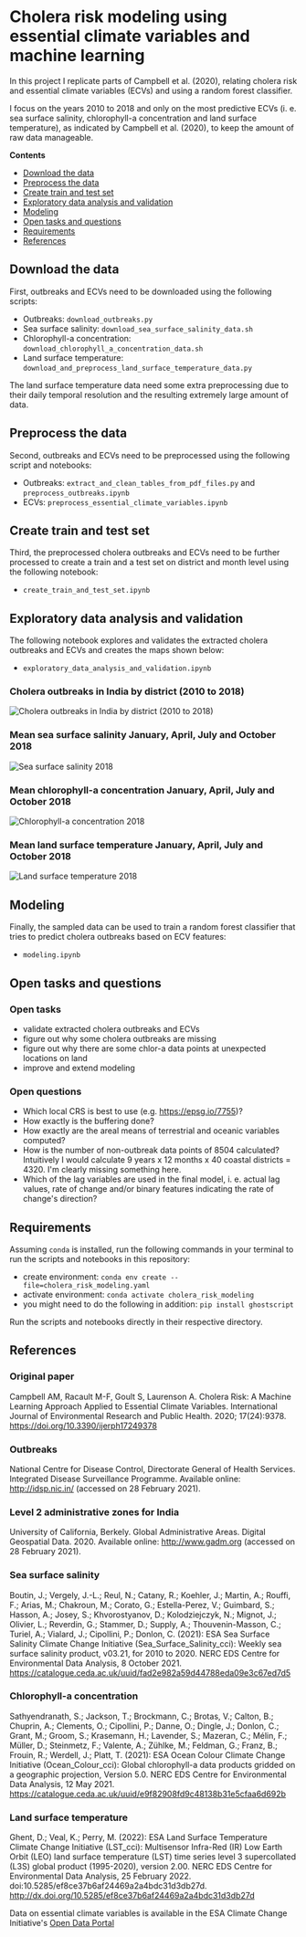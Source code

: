 # Cholera risk modeling using essential climate variables and machine learning

In this project I replicate parts of Campbell et al. (2020), relating cholera risk and essential climate variables (ECVs) and using a random forest classifier.

I focus on the years 2010 to 2018 and only on the most predictive ECVs (i. e. sea surface salinity, chlorophyll-a concentration and land surface temperature), as indicated by Campbell et al. (2020), to keep the amount of raw data manageable.

**Contents**

- [Download the data](#download-the-data)
- [Preprocess the data](#preprocess-the-data)
- [Create train and test set](#create-train-and-test-set)
- [Exploratory data analysis and validation](#exploratory-data-analysis-and-validation)
- [Modeling](#modeling)
- [Open tasks and questions](#open-tasks-and-questions)
- [Requirements](#requirements)
- [References](#references)



## Download the data

First, outbreaks and ECVs need to be downloaded using the following scripts:
- Outbreaks: `download_outbreaks.py`
- Sea surface salinity: `download_sea_surface_salinity_data.sh`
- Chlorophyll-a concentration: `download_chlorophyll_a_concentration_data.sh`
- Land surface temperature: `download_and_preprocess_land_surface_temperature_data.py`

The land surface temperature data need some extra preprocessing due to their daily temporal resolution and the resulting extremely large amount of data.



## Preprocess the data

Second, outbreaks and ECVs need to be preprocessed using the following script and notebooks:
- Outbreaks:  `extract_and_clean_tables_from_pdf_files.py` and `preprocess_outbreaks.ipynb`
- ECVs: `preprocess_essential_climate_variables.ipynb`



## Create train and test set

Third, the preprocessed cholera outbreaks and ECVs need to be further processed to create a train and a test set on district and month level using the following notebook:
- `create_train_and_test_set.ipynb`



## Exploratory data analysis and validation

The following notebook explores and validates the extracted cholera outbreaks and ECVs and creates the maps shown below:
- `exploratory_data_analysis_and_validation.ipynb`

### Cholera outbreaks in India by district (2010 to 2018)
![Cholera outbreaks in India by district (2010 to 2018)](0_images/cholera_outbreaks_india_district_2010_2018.png 'Cholera outbreaks in India by district (2010 to 2018)')

### Mean sea surface salinity January, April, July and October 2018
![Sea surface salinity 2018](0_images/sss_2018.png 'Sea surface salinity 2018')

### Mean chlorophyll-a concentration January, April, July and October 2018
![Chlorophyll-a concentration 2018](0_images/chlora_2018.png 'Chlorophyll-a concentration 2018')

### Mean land surface temperature January, April, July and October 2018
![Land surface temperature 2018](0_images/lst_2018.png 'Land surface temperature 2018')



## Modeling

Finally, the sampled data can be used to train a random forest classifier that tries to predict cholera outbreaks based on ECV features:
- `modeling.ipynb`



## Open tasks and questions

### Open tasks

- validate extracted cholera outbreaks and ECVs
- figure out why some cholera outbreaks are missing
- figure out why there are some chlor-a data points at unexpected locations on land
- improve and extend modeling

### Open questions

- Which local CRS is best to use (e.g. https://epsg.io/7755)?
- How exactly is the buffering done?
- How exactly are the areal means of terrestrial and oceanic variables computed?
- How is the number of non-outbreak data points of 8504 calculated? Intuitively I would calculate 9 years x 12 months x 40 coastal districts = 4320. I'm clearly missing something here.
- Which of the lag variables are used in the final model, i. e. actual lag values, rate of change and/or binary features indicating the rate of change's direction?



## Requirements

Assuming `conda` is installed, run the following commands in your terminal to run the scripts and notebooks in this repository:

- create environment: `conda env create --file=cholera_risk_modeling.yaml`
- activate environment: `conda activate cholera_risk_modeling`
- you might need to do the following in addition: `pip install ghostscript`

Run the scripts and notebooks directly in their respective directory.



## References

### Original paper
Campbell AM, Racault M-F, Goult S, Laurenson A. Cholera Risk: A Machine Learning Approach Applied to Essential Climate Variables. International Journal of Environmental Research and Public Health. 2020; 17(24):9378. https://doi.org/10.3390/ijerph17249378 

### Outbreaks
National Centre for Disease Control, Directorate General of Health Services. Integrated Disease Surveillance Programme. Available online: http://idsp.nic.in/ (accessed on 28 February 2021).

### Level 2 administrative zones for India
University of California, Berkely. Global Administrative Areas. Digital Geospatial Data. 2020. Available online: http://www.gadm.org (accessed on 28 February 2021).

### Sea surface salinity
Boutin, J.; Vergely, J.-L.; Reul, N.; Catany, R.; Koehler, J.; Martin, A.; Rouffi, F.; Arias, M.; Chakroun, M.; Corato, G.; Estella-Perez, V.; Guimbard, S.; Hasson, A.; Josey, S.; Khvorostyanov, D.; Kolodziejczyk, N.; Mignot, J.; Olivier, L.; Reverdin, G.; Stammer, D.; Supply, A.; Thouvenin-Masson, C.; Turiel, A.; Vialard, J.; Cipollini, P.; Donlon, C. (2021): ESA Sea Surface Salinity Climate Change Initiative (Sea_Surface_Salinity_cci): Weekly sea surface salinity product, v03.21, for 2010 to 2020. NERC EDS Centre for Environmental Data Analysis, 8 October 2021. https://catalogue.ceda.ac.uk/uuid/fad2e982a59d44788eda09e3c67ed7d5

### Chlorophyll-a concentration
Sathyendranath, S.; Jackson, T.; Brockmann, C.; Brotas, V.; Calton, B.; Chuprin, A.; Clements, O.; Cipollini, P.; Danne, O.; Dingle, J.; Donlon, C.; Grant, M.; Groom, S.; Krasemann, H.; Lavender, S.; Mazeran, C.; Mélin, F.; Müller, D.; Steinmetz, F.; Valente, A.; Zühlke, M.; Feldman, G.; Franz, B.; Frouin, R.; Werdell, J.; Platt, T. (2021): ESA Ocean Colour Climate Change Initiative (Ocean_Colour_cci): Global chlorophyll-a data products gridded on a geographic projection, Version 5.0. NERC EDS Centre for Environmental Data Analysis, 12 May 2021. https://catalogue.ceda.ac.uk/uuid/e9f82908fd9c48138b31e5cfaa6d692b

### Land surface temperature
Ghent, D.; Veal, K.; Perry, M. (2022): ESA Land Surface Temperature Climate Change Initiative (LST_cci): Multisensor Infra-Red (IR) Low Earth Orbit (LEO) land surface temperature (LST) time series level 3 supercollated (L3S) global product (1995-2020), version 2.00. NERC EDS Centre for Environmental Data Analysis, 25 February 2022. doi:10.5285/ef8ce37b6af24469a2a4bdc31d3db27d. http://dx.doi.org/10.5285/ef8ce37b6af24469a2a4bdc31d3db27d

Data on essential climate variables is available in the ESA Climate Change Initiative's [Open Data Portal](https://climate.esa.int/en/odp/#/dashboard)